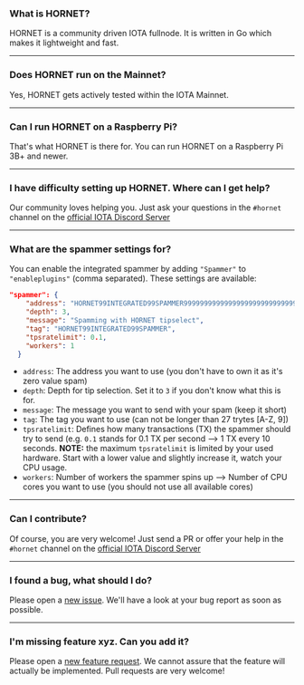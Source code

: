 ### What is HORNET?

HORNET is a community driven IOTA fullnode. It is written in Go which makes it lightweight and fast.

---

### Does HORNET run on the Mainnet?

Yes, HORNET gets actively tested within the IOTA Mainnet.

---

### Can I run HORNET on a Raspberry Pi?

That's what HORNET is there for. You can run HORNET on a Raspberry Pi 3B+ and newer.

---

### I have difficulty setting up HORNET. Where can I get help?

Our community loves helping you. Just ask your questions in the `#hornet` channel on the [official IOTA Discord Server](https://discord.iota.org/)

---

### What are the spammer settings for?

You can enable the integrated spammer by adding `"Spammer"` to `"enableplugins"` (comma separated).
These settings are available:

```json
"spammer": {
    "address": "HORNET99INTEGRATED99SPAMMER999999999999999999999999999999999999999999999999999999",
    "depth": 3,
    "message": "Spamming with HORNET tipselect",
    "tag": "HORNET99INTEGRATED99SPAMMER",
    "tpsratelimit": 0.1,
    "workers": 1
  }
```

- `address`: The address you want to use (you don't have to own it as it's zero value spam)
- `depth`: Depth for tip selection. Set it to `3` if you don't know what this is for.
- `message`: The message you want to send with your spam (keep it short)
- `tag`: The tag you want to use (can not be longer than 27 trytes [A-Z, 9])
- `tpsratelimit`: Defines how many transactions (TX) the spammer should try to send (e.g. `0.1` stands for 0.1 TX per second --> 1 TX every 10 seconds. **NOTE:** the maximum `tpsratelimit` is limited by your used hardware. Start with a lower value and slightly increase it, watch your CPU usage.
- `workers`: Number of workers the spammer spins up --> Number of CPU cores you want to use (you should not use all available cores)

---

### Can I contribute?

Of course, you are very welcome! Just send a PR or offer your help in the `#hornet` channel on the [official IOTA Discord Server](https://discord.iota.org/)

---

### I found a bug, what should I do?

Please open a [new issue](https://github.com/gohornet/hornet/issues/new?assignees=&labels=bug&template=bug_report.md&title=). We'll have a look at your bug report as soon as possible.

---

### I'm missing feature xyz. Can you add it?

Please open a [new feature request](https://github.com/gohornet/hornet/issues/new?assignees=&labels=feature&template=feature_request.md&title=). We cannot assure that the feature will actually be implemented.
Pull requests are very welcome!
